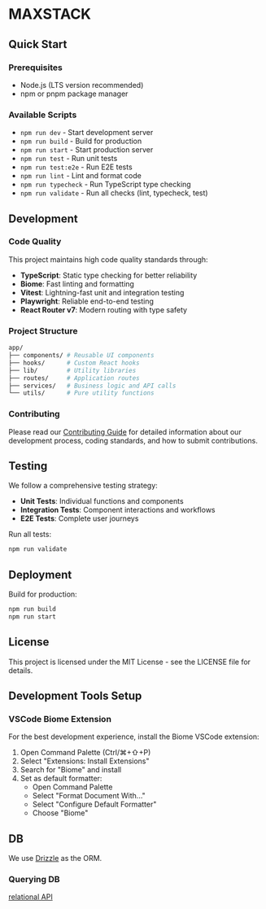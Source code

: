 # MAXSTACK

## Quick Start

### Prerequisites

- Node.js (LTS version recommended)
- npm or pnpm package manager

### Available Scripts

- `npm run dev` - Start development server
- `npm run build` - Build for production
- `npm run start` - Start production server
- `npm run test` - Run unit tests
- `npm run test:e2e` - Run E2E tests
- `npm run lint` - Lint and format code
- `npm run typecheck` - Run TypeScript type checking
- `npm run validate` - Run all checks (lint, typecheck, test)

## Development

### Code Quality

This project maintains high code quality standards through:

- **TypeScript**: Static type checking for better reliability
- **Biome**: Fast linting and formatting
- **Vitest**: Lightning-fast unit and integration testing
- **Playwright**: Reliable end-to-end testing
- **React Router v7**: Modern routing with type safety

### Project Structure

```sh
app/
├── components/ # Reusable UI components
├── hooks/      # Custom React hooks
├── lib/        # Utility libraries
├── routes/     # Application routes
├── services/   # Business logic and API calls
└── utils/      # Pure utility functions
```

### Contributing

Please read our [Contributing Guide](./docs/CONTRIBUTING.md) for detailed information about our development process, coding standards, and how to submit contributions.

## Testing

We follow a comprehensive testing strategy:

- **Unit Tests**: Individual functions and components
- **Integration Tests**: Component interactions and workflows
- **E2E Tests**: Complete user journeys

Run all tests:

```bash
npm run validate
```

## Deployment

Build for production:

```bash
npm run build
npm run start
```

## License

This project is licensed under the MIT License - see the LICENSE file for details.

## Development Tools Setup

### VSCode Biome Extension

For the best development experience, install the Biome VSCode extension:

1. Open Command Palette (Ctrl/⌘+⇧+P)
2. Select "Extensions: Install Extensions"
3. Search for "Biome" and install
4. Set as default formatter:
   - Open Command Palette
   - Select "Format Document With..."
   - Select "Configure Default Formatter"
   - Choose "Biome"

## DB

We use [Drizzle](https://orm.drizzle.team) as the ORM.

### Querying DB

[relational API](https://github.com/drizzle-team/drizzle-orm/discussions/2316)
